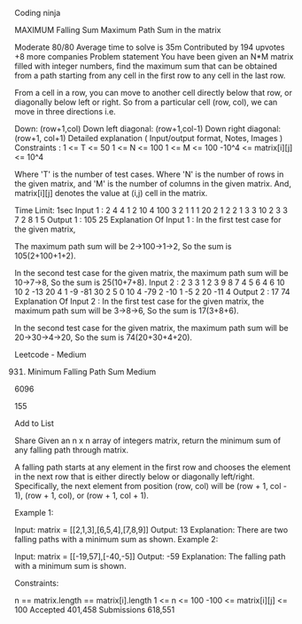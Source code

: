   Coding ninja
 
  MAXIMUM Falling Sum
Maximum Path Sum in the matrix

Moderate
80/80
Average time to solve is 35m
Contributed by
194 upvotes
+8 more companies
Problem statement
You have been given an N*M matrix filled with integer numbers, find the maximum sum that can be obtained from a path starting from any cell in the first row to any cell in the last row.

From a cell in a row, you can move to another cell directly below that row, or diagonally below left or right. So from a particular cell (row, col), we can move in three directions i.e.

Down: (row+1,col)
Down left diagonal: (row+1,col-1)
Down right diagonal: (row+1, col+1)
Detailed explanation ( Input/output format, Notes, Images )
Constraints :
1 <= T <= 50
1 <= N <= 100
1 <= M <= 100
-10^4 <= matrix[i][j] <= 10^4

Where 'T' is the number of test cases.
Where 'N' is the number of rows in the given matrix, and 'M' is the number of columns in the given matrix.
And, matrix[i][j] denotes the value at (i,j) cell in the matrix.

Time Limit: 1sec
Input 1 :
2
4 4
1 2 10 4
100 3 2 1
1 1 20 2
1 2 2 1
3 3
10 2 3
3 7 2
8 1 5
Output 1 :
105
25
Explanation Of Input 1 :
In the first test case for the given matrix,

The maximum path sum will be 2->100->1->2, So the sum is 105(2+100+1+2).

In the second test case for the given matrix, the maximum path sum will be 10->7->8, So the sum is 25(10+7+8).
Input 2 :
2
3 3
1 2 3
9 8 7
4 5 6
4 6
10 10 2 -13 20 4
1 -9 -81 30 2 5
0 10 4 -79 2 -10
1 -5 2 20 -11 4
Output 2 :
17
74
Explanation Of Input 2 :
In the first test case for the given matrix, the maximum path sum will be 3->8->6, So the sum is 17(3+8+6).

In the second test case for the given matrix, the maximum path sum will be 20->30->4->20, So the sum is 74(20+30+4+20).







Leetcode  - Medium

931. Minimum Falling Path Sum
Medium

6096

155

Add to List

Share
Given an n x n array of integers matrix, return the minimum sum of any falling path through matrix.

A falling path starts at any element in the first row and chooses the element in the next row that is either directly below or diagonally left/right. Specifically, the next element from position (row, col) will be (row + 1, col - 1), (row + 1, col), or (row + 1, col + 1).

 

Example 1:


Input: matrix = [[2,1,3],[6,5,4],[7,8,9]]
Output: 13
Explanation: There are two falling paths with a minimum sum as shown.
Example 2:


Input: matrix = [[-19,57],[-40,-5]]
Output: -59
Explanation: The falling path with a minimum sum is shown.
 

Constraints:

n == matrix.length == matrix[i].length
1 <= n <= 100
-100 <= matrix[i][j] <= 100
Accepted
401,458
Submissions
618,551